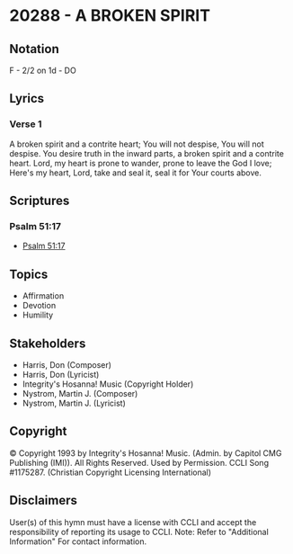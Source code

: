 # 20288 - A BROKEN SPIRIT

## Notation

F - 2/2 on 1d - DO

## Lyrics

### Verse 1

A broken spirit and a contrite heart; You will not despise, You will not despise. You desire truth in the inward parts, a broken spirit and a contrite heart. Lord, my heart is prone to wander, prone to leave the God I love; Here's my heart, Lord, take and seal it, seal it for Your courts above. 


## Scriptures

### Psalm 51:17

- [Psalm 51:17](https://www.biblegateway.com/passage/?search=Psalm%2051%3A17)


## Topics

- Affirmation
- Devotion
- Humility

## Stakeholders

- Harris, Don (Composer)
- Harris, Don (Lyricist)
- Integrity's Hosanna! Music (Copyright Holder)
- Nystrom, Martin J. (Composer)
- Nystrom, Martin J. (Lyricist)

## Copyright

© Copyright 1993 by Integrity's Hosanna! Music. (Admin. by Capitol CMG Publishing (IMI)). All Rights Reserved. Used by Permission. CCLI Song #1175287.
(Christian Copyright Licensing International)

## Disclaimers

User(s) of this hymn must have a license with CCLI and accept the responsibility of reporting its usage to CCLI.
Note: Refer to "Additional Information" For contact information.

